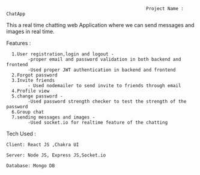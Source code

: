                                                         Project Name : ChatApp
                                                        
 This a real time chatting web Application where we can send messages and images in real time.
 
Features :
         
      1.User registration,login and logout -
            -proper email and password validation in both backend and frontend
            -Used proper JWT authentication in backend and frontend
      2.Forgot password
      3.Invite friends
            - Used nodemailer to send invite to friends through email
      4.Profile view
      5.change password -
            -Used password strength checker to test the strength of the password
      6.Group chat
      7.sending messages and images -
            -Used socket.io for realtime feature of the chatting

Tech Used : 

    Client: React JS ,Chakra UI

    Server: Node JS, Express JS,Socket.io

    Database: Mongo DB



